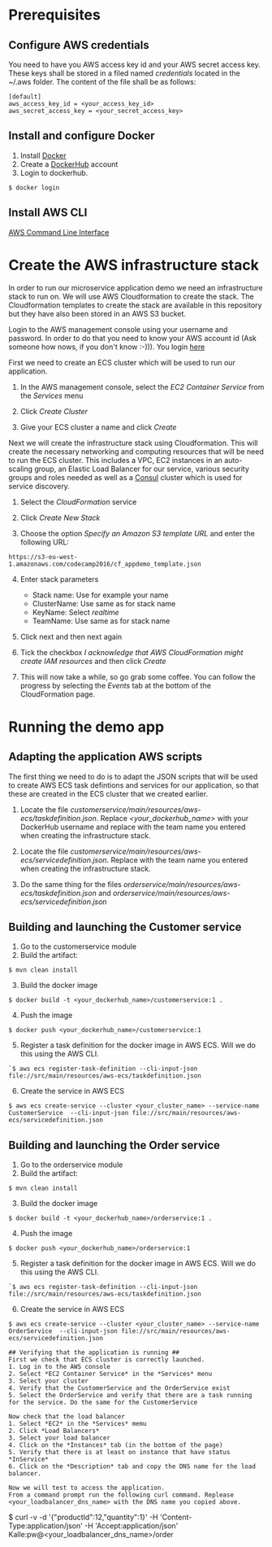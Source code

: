 # Prerequisites  #
## Configure AWS credentials ##
You need to have you AWS access key id and your AWS secret access key.
These keys shall be stored in a filed named *credentials* located in the ~/.aws folder.
The content of the file shall be as follows:

````
[default] 
aws_access_key_id = <your_access_key_id>  
aws_secret_access_key = <your_secret_access_key>
````

## Install and configure Docker ##
1. Install [Docker](https://docs.docker.com)
2. Create a [DockerHub](https://hub.docker.com) account
2. Login to dockerhub. 
````
$ docker login
````

## Install AWS CLI ##
[AWS Command Line Interface](https://aws.amazon.com/cli/)

# Create the AWS infrastructure stack #
In order to run our microservice application demo we need an infrastructure stack to run on. We will use AWS Cloudformation to create the stack. The Cloudformation templates to create the stack are available in this repository but they have also been stored in an AWS S3 bucket.

Login to the AWS management console using your username and password. In order to do that you need to know your AWS account id (Ask someone how nows, if you don't know :-))). 
You login [here](https://aws.amazon.com/)  

First we need to create an ECS cluster which will be used to run our application.

1. In the AWS management console, select the *EC2 Container Service* from the *Services* menu

2. Click *Create Cluster*

3. Give your ECS cluster a name and click *Create*

Next we will create the infrastructure stack using Cloudformation. This will create the necessary networking and computing resources that will be need to run the ECS cluster. This includes a VPC, EC2 instances in an auto-scaling group, an Elastic Load Balancer for our service, various security groups and roles needed as well as a [Consul](https://www.consul.io) cluster which is used for service discovery.  

1. Select the *CloudFormation* service

2. Click *Create New Stack*

3. Choose the option *Specify an Amazon S3 template URL* and enter the following URL:
````
https://s3-eu-west-1.amazonaws.com/codecamp2016/cf_appdemo_template.json
````

4. Enter stack parameters
   * Stack name: Use for example your name
   * ClusterName: Use same as for stack name
   * KeyName: Select *realtime*
   * TeamName: Use same as for stack name

5. Click next and then next again

6.  Tick the checkbox *I acknowledge that AWS CloudFormation might create IAM resources* and then click *Create*

7. This will now take a while, so go grab some coffee. You can follow the progress by selecting the *Events* tab at the bottom of the CloudFormation page.  


# Running the demo app #
## Adapting the application AWS scripts ##
The first thing we need to do is to adapt the JSON scripts that will be used to create AWS ECS task defintions and services for our application, so that these are created in the ECS cluster that we created earlier.

1. Locate the file *customerservice/main/resources/aws-ecs/taskdefinition.json*. 
Replace *<your_dockerhub_name>* with your DockerHub username and replace *<TeamName>* with the team name you entered when creating the infrastructure stack.

2. Locate the file *customerservice/main/resources/aws-ecs/servicedefinition.json*. Replace *<TeamName>* with the team name you entered when creating the infrastructure stack.  

3. Do the same thing for the files *orderservice/main/resources/aws-ecs/taskdefinition.json* and *orderservice/main/resources/aws-ecs/servicedefinition.json*

## Building and launching the Customer service ##
1. Go to the customerservice module
2. Build the artifact: 
````
$ mvn clean install
````
3. Build the docker image
````
$ docker build -t <your_dockerhub_name>/customerservice:1 .
````
4. Push the image
````
$ docker push <your_dockerhub_name>/customerservice:1
````
5. Register a task definition for the docker image in AWS ECS. Will we do this using the AWS CLI.
````
`$ aws ecs register-task-definition --cli-input-json file://src/main/resources/aws-ecs/taskdefinition.json
````
6. Create the service in AWS ECS 
````
$ aws ecs create-service --cluster <your_cluster_name> --service-name CustomerService  --cli-input-json file://src/main/resources/aws-ecs/servicedefinition.json
````

## Building and launching the Order service ##
1. Go to the orderservice module
2. Build the artifact:
````
$ mvn clean install
````
3. Build the docker image
````
$ docker build -t <your_dockerhub_name>/orderservice:1 .
````
4. Push the image
````
$ docker push <your_dockerhub_name>/orderservice:1
````
5. Register a task definition for the docker image in AWS ECS. Will we do this using the AWS CLI.
````
`$ aws ecs register-task-definition --cli-input-json file://src/main/resources/aws-ecs/taskdefinition.json
````
6. Create the service in AWS ECS
````
$ aws ecs create-service --cluster <your_cluster_name> --service-name OrderService  --cli-input-json file://src/main/resources/aws-ecs/servicedefinition.json

## Verifying that the application is running ##
First we check that ECS cluster is correctly launched.
1. Log in to the AWS console
2. Select *EC2 Container Service* in the *Services* menu
3. Select your cluster
4. Verify that the CustomerService and the OrderService exist
5. Select the OrderService and verify that there are a task running for the service. Do the same for the CustomerService

Now check that the load balancer
1. Select *EC2* in the *Services* memu
2. Click *Load Balancers*
3. Select your load balancer
4. Click on the *Instances* tab (in the bottom of the page)
5. Verify that there is at least on instance that have status *InService*
6. Click on the *Description* tab and copy the DNS name for the load balancer.

Now we will test to access the application.
From a command prompt run the following curl command. Replease <your_loadbalancer_dns_name> with the DNS name you copied above.
````
$ curl -v -d '{"productId":12,"quantity":1}' -H 'Content-Type:application/json' -H 'Accept:application/json'  Kalle:pw@<your_loadbalancer_dns_name>/order
````


 

